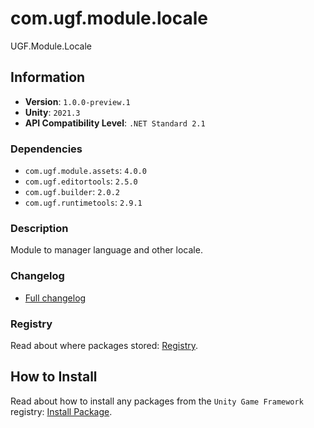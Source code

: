 # com.ugf.module.locale

UGF.Module.Locale

## Information

- **Version**: `1.0.0-preview.1`
- **Unity**: `2021.3`
- **API Compatibility Level**: `.NET Standard 2.1`

### Dependencies

- `com.ugf.module.assets`: `4.0.0`
- `com.ugf.editortools`: `2.5.0`
- `com.ugf.builder`: `2.0.2`
- `com.ugf.runtimetools`: `2.9.1`


### Description

Module to manager language and other locale.

### Changelog

- [Full changelog](changelog.md)

### Registry

Read about where packages stored: [Registry](https://github.com/unity-game-framework/organization/blob/main/docs/registry.md).

## How to Install

Read about how to install any packages from the `Unity Game Framework` registry: [Install Package](https://github.com/unity-game-framework/organization/blob/main/docs/install-packages.md).
